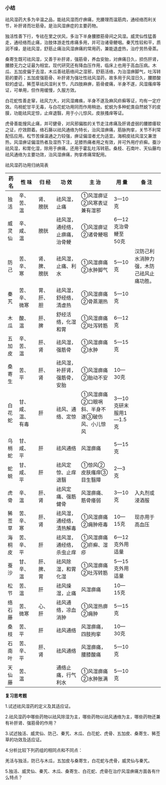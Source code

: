 ### **小结**

祛风湿药大多为辛温之品，能祛风湿而疗痹痛，充腠理而温筋肉，通经络而利关节，补肝肾而壮筋骨。是治风湿痹症的主要药物。

独活性善下行，专祛在里之伏风，多治下半身腰膝筋骨间之风湿。威灵仙性猛善走，通经络而止痛，治肢体游走性疼痛多用，并可治诸骨鲠咽。秦艽性较和平，质润不燥，是祛风湿，舒筋止痛治风湿痹痛的常用药，兼能退虚热，治疗劳热骨蒸。

桑寄生既可祛风湿，又善于补肝肾，强筋骨，养血安胎，对痹痛日久，损伤肝肾，腰膝无力之证最为相宜。现代研究还有降血压作用，临床上也用于高血压病。木瓜、五加皮偏于去湿，木瓜善祛筋络间之湿邪，舒筋活络，为治湿痹脚气，吐泻转筋的要药；五加皮强筋骨、补肝肾为强壮性祛风湿药，故多用于风湿日久，腰膝酸软的虚证。豨莶草祛风湿利关节，凡四肢麻痹，筋骨痠痛，半身不遂，风湿瘙痒等证，可单用，但作用缓慢，久服方效。

白花蛇性善走窜，祛风力大，对风湿瘫痪，半身不遂及麻风疥癣等证，均有一定疗效。乌梢蛇甘平无毒，与白花蛇功用同而作用稍逊。蛇蜕为多种蛇类自然蜕下的皮膜，功能祛风定惊，止痒退翳，用于小儿惊风，皮肤搔痒等证。

虎骨善能搜风止痛，并可健骨，对风邪偏胜的关节走注疼痛及肝肾虚弱的腰膝痿软之证，疗效颇着。络石藤以祛风通络为特长，治风湿痹痛，筋脉拘挛，关节不利常配伍应用。松节苦燥温通之力较强，痹证偏湿者尤为适宜。海桐皮祛风湿又兼泄热，风湿痹证偏湿热者及湿热下注，足膝热痛者用之有效，并可外用疗疥癣。蚕沙祛风湿，和胃化湿，除用于痹痛，还用于霍乱吐泻转筋。桑枝、石南叶、天仙藤均祛风通络为主要功效，治风湿痹痛，拘挛疼痛常配用。

祛风湿药功用归纳简表

| 药                                    名 | 性                                                         味 | 归                                         经 | 功     效                      | 主    治                                       | 用  量                | 备         注                            |
| ---------------------------------------- | ------------------------------------------------------------ | --------------------------------------------- | ------------------------------ | ---------------------------------------------- | --------------------- | ---------------------------------------- |
| 独活                                     | 辛、苦、温                                                   | 肾、膀胱                                      | 祛风湿，止痛                   | ①风湿痹证 ②风寒表证兼有湿邪                    | 3—10克                |                                          |
| 威灵仙                                   | 辛、咸、温                                                   | 膀胱                                          | 祛风湿，通经络，止痹痛，治骨鲠 | ①风湿痹证 ②诸骨鲠咽                            | 6—12克治骨鲠至50克    |                                          |
| 防己                                     | 苦、辛、寒                                                   | 肾、脾、膀胱                                  | 祛风湿，止痛、利水             | ①风湿痹痛 ②水肿脚气                            | 5—10克                | 汉防己利水消肿力强，木防己祛风止痛功胜。 |
| 秦艽                                     | 苦、辛、微寒                                                 | 胃、肝、胆                                    | 祛风湿，舒经络，清虚热         | ①风湿痹痛 ②骨蒸潮热                            | 5—10克                |                                          |
| 木瓜                                     | 酸、温                                                       | 肝、脾                                        | 舒经活络，化湿和胃             | ①风湿痹痛 ②吐泻转筋                            | 6—12克                |                                          |
| 五加皮                                   | 辛、苦、温                                                   | 肝、肾                                        | 祛风湿，强筋骨                 | ①风湿痹痛 ②水肿                                | 5—15克                |                                          |
| 桑寄生                                   | 苦、平                                                       | 肝、肾                                        | 祛风湿，补肝肾，强筋骨，安胎   | ①风湿痹痛 ②胎动不安                            | 10—30克               |                                          |
| 白花蛇                                   | 甘、咸、温、有毒                                             | 肝                                            | 祛风、通络、定惊               | ①风湿痹痛 ②口眼㖞斜、半身不遂③破伤风、小儿惊风 | 3—10克研末服用1—1.5克 |                                          |
| 乌梢蛇                                   | 甘、咸、平                                                   | 肝                                            | 祛风通络                       | 风湿痹痛                                       | 5—15克                |                                          |
| 蛇蜕                                     | 甘、咸、平                                                   | 肝                                            | 祛风定惊、止痒退翳             | ①惊风②皮肤瘙痒③目生翳障                        | 2—3克                 |                                          |
| 虎骨                                     | 辛、温                                                       | 肝、肾                                        | 祛风定痛、强筋健骨             | 风湿痹痛、筋骨痿弱                             | 3—10克                | 入丸剂或浸酒服                           |
| 豨莶草                                   | 苦、辛、寒                                                   | 肝、肾                                        | 祛风湿，通经络，清热解毒       | ①风湿痹痛 ②痈肿疮毒                            | 10—15克               | 现亦用于高血压                           |
| 海桐皮                                   | 苦、辛、平                                                   | 肝                                            | 祛风湿，通经络，杀虫止痒       | ①风湿痹痛 ②疥癣、湿疹                          | 6—12克外用适量        |                                          |
| 蚕沙                                     | 甘、辛、温                                                   | 肝、脾、胃                                    | 祛风除湿，和胃化湿             | ①风湿痹痛 ②吐泻转筋                            | 5—15克外用适量        |                                          |
| 松节                                     | 苦、温                                                       | 肝                                            | 祛风燥湿，止痛                 | 风湿痹痛                                       | 10—15克               |                                          |
| 络石藤                                   | 苦、微寒                                                     | 心、肝                                        | 祛风通络，凉血消肿             | ①风湿热痹 ②痈肿                                | 5—15克                |                                          |
| 桑枝                                     | 苦、平                                                       | 肝                                            | 祛风通络                       | 风湿痹痛，四肢拘挛                             | 10—30克               |                                          |
| 石南叶                                   | 苦、辛、平                                                   | 肝、肾                                        | 祛风通络                       | 风湿痹痛，腰膝酸痛                             | 5—10克                |                                          |
| 天仙藤                                   | 苦、温                                                       |                                               | 通络止痛，行气利水             | ①风湿痹痛 ②水肿胀满                            | 5—10克                |                                          |

**复习思考题**

1.试述祛风湿药的定义及其适应证。

2.祛风湿药中哪些药物以祛风除湿为主，哪些药物以祛风通络为主，哪些药物还兼有补肝肾、强筋骨的作用？

3.试述独活、威灵仙、防己、秦艽、木瓜、白花蛇、虎骨、五加皮、桑寄生、豨莶草的功效及适应证。

4.分析比较下列药组的相同点和不同点：

羌活与独活，防已与木瓜，五加皮与桑寄生，白花蛇与虎骨，威灵仙与秦艽。

5.独活、威灵仙、秦艽、木瓜、桑寄生、白花蛇、虎骨在治疗风湿痹痛方面各有什么特点？
